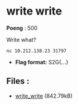 # write write
**Poeng** : 500

Write what?
    
    
    nc 10.212.138.23 31797


- **Flag format:** S2G{...}

## Files : 

 - [write_write](./write_write) (842.79kB)